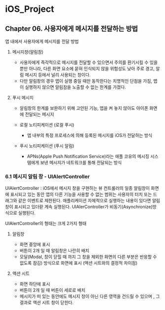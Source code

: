 # iOS_Project

## Chapter 06. 사용자에게 메시지를 전달하는 방법

앱 내에서 사용자에게 메시지를 전달 방법

1. 메시지창(알림창)

   - 사용자에게 즉각적으로 메시지를 전달할 수 있으면서 주의를 환기시킬 수 있을 뿐만 아니라, 다른 화면 요소에 묻혀 인식되지 않을 위험성도 낮아 주로 경고, 알림 메시지 등에서 널리 사용되는 창이다.
   - 다만 알림창의 경우 앱이 실행 중일 때만 동작한다는 치명적인 단점을 가짐,  앱이 실행하지 않으면 알림참을 노출할 수 없는 한계를 가졌다.

2. 푸시 메시지

   - 알림창의 한계를 보완하기 위해 고안된 기능, 앱을 켜 놓지 않아도 아이폰 화면에 전달되는 메시지

   - 로컬 노티피케이션 (로컬 푸시)
     - 앱 내부의 특정 프로세스에 의해 등록된 메시지를 iOS가 전달하는 방식
   - 푸시 노티피케이션 (푸시 알림)
     - APNs(Apple Push Notification Service)라는 애플 코유의 메시징 시스템에게 보낸 메시지가 네트워크를 통해 전달되는 방식



### 6.1 메시지 알림 창 - UIAlertController

UIAlertController : iOS에서 메시지 창을 구현하는 뷰 컨트롤러의 일종
알림창이 화면에 표시되고 있는 동안 앱의 다른 기능을 사용할 수 없는 범위는 사용자의 터치 또는 드래그와 같은 이벤트로 제한된다.
애플리케이션 자체적으로 실행하는 내용이 있다면 알림창이 표시되고 있더랃 계속 실행된다.
UIAlerController가 비동기(Asynchronize)방식으로 실행된다.

UIAlertController의 형태는 크게 2가지 형태

1. 알림창
   - 화면 중앙에 표시
   - 버튼이 2개 일 때 알림창은 나란히 배치
   - 모달(Modal, 창이 닫힐 때 까지 그 창을 제외한 화면의 다른 부분은 반응할 수 없도록 잠김) 방식으로 화면에 표시 (액션 시트와의 결정적 차이점)

1. 액션 시트
   - 화면 하단에 표시
   - 버튼이 2개 일 때 버튼이 세로로 배치
   - 메시지가 떠 있는 동안에도 메시지 창이 아닌 다른 영역을 건드릴 수 있으며 , 그 결과로 액션 시트 창이 닫힌다.

